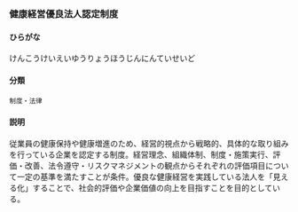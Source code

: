 <div style="display:none;">

## [あ行](securities-terms?id=あ行)
## [か行](securities-terms?id=か行)

</div>

### 健康経営優良法人認定制度

#### ひらがな

けんこうけいえいゆうりょうほうじんにんていせいど

#### 分類

`制度・法律`

#### 説明

従業員の健康保持や健康増進のため、経営的視点から戦略的、具体的な取り組みを行っている企業を認定する制度。経営理念、組織体制、制度・施策実行、評価・改善、法令遵守・リスクマネジメントの観点からそれぞれの評価項目について一定の基準を満たすことが条件。優良な健康経営を実践している法人を「見える化」することで、社会的評価や企業価値の向上を目指すことを目的としている。

<div style="display:none;">

## [さ行](securities-terms?id=さ行)
## [た行](securities-terms?id=た行)
## [な行](securities-terms?id=な行)
## [は行](securities-terms?id=は行)
## [ま行](securities-terms?id=ま行)
## [や行](securities-terms?id=や行)
## [ら行](securities-terms?id=ら行)
## [わ行](securities-terms?id=わ行)
## [英数字・記号](securities-terms?id=英数字・記号)

</div>

